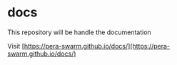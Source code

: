 # docs
This repository will be handle the documentation

Visit [https://pera-swarm.github.io/docs/](https://pera-swarm.github.io/docs/)
